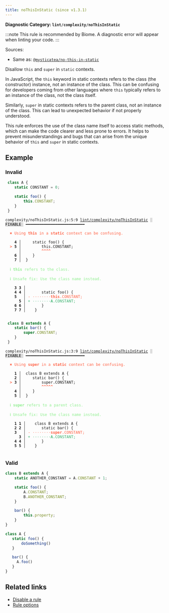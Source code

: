 ```yaml
---
title: noThisInStatic (since v1.3.1)
---
```


**Diagnostic Category: `lint/complexity/noThisInStatic`**

:::note
This rule is recommended by Biome. A diagnostic error will appear when linting your code.
:::

Sources: 
- Same as: <a href="https://github.com/mysticatea/eslint-plugin/blob/master/docs/rules/no-this-in-static.md" target="_blank"><code>@mysticatea/no-this-in-static</code></a>

Disallow `this` and `super` in `static` contexts.

In JavaScript, the `this` keyword in static contexts refers to the class (the constructor) instance,
not an instance of the class. This can be confusing for developers coming from other languages where
`this` typically refers to an instance of the class, not the class itself.

Similarly, `super` in static contexts refers to the parent class, not an instance of the class.
This can lead to unexpected behavior if not properly understood.

This rule enforces the use of the class name itself to access static methods,
which can make the code clearer and less prone to errors. It helps to prevent
misunderstandings and bugs that can arise from the unique behavior of `this` and `super` in static contexts.

## Example

### Invalid

```jsx
 class A {
    static CONSTANT = 0;

    static foo() {
        this.CONSTANT;
    }
 }
```

<pre class="language-text"><code class="language-text">complexity/noThisInStatic.js:5:9 <a href="https://biomejs.dev/linter/rules/no-this-in-static">lint/complexity/noThisInStatic</a> <span style="color: #000; background-color: #ddd;"> FIXABLE </span> ━━━━━━━━━━━━━━━━━━━━━━━━━━

<strong><span style="color: Tomato;">  </span></strong><strong><span style="color: Tomato;">✖</span></strong> <span style="color: Tomato;">Using </span><span style="color: Tomato;"><strong>this</strong></span><span style="color: Tomato;"> in a </span><span style="color: Tomato;"><strong>static</strong></span><span style="color: Tomato;"> context can be confusing.</span>
  
    <strong>4 │ </strong>    static foo() {
<strong><span style="color: Tomato;">  </span></strong><strong><span style="color: Tomato;">&gt;</span></strong> <strong>5 │ </strong>        this.CONSTANT;
   <strong>   │ </strong>        <strong><span style="color: Tomato;">^</span></strong><strong><span style="color: Tomato;">^</span></strong><strong><span style="color: Tomato;">^</span></strong><strong><span style="color: Tomato;">^</span></strong>
    <strong>6 │ </strong>    }
    <strong>7 │ </strong> }
  
<strong><span style="color: lightgreen;">  </span></strong><strong><span style="color: lightgreen;">ℹ</span></strong> <span style="color: lightgreen;"><strong>this</strong></span><span style="color: lightgreen;"> refers to the class.</span>
  
<strong><span style="color: lightgreen;">  </span></strong><strong><span style="color: lightgreen;">ℹ</span></strong> <span style="color: lightgreen;">Unsafe fix</span><span style="color: lightgreen;">: </span><span style="color: lightgreen;">Use the class name instead.</span>
  
    <strong>3</strong> <strong>3</strong><strong> │ </strong>  
    <strong>4</strong> <strong>4</strong><strong> │ </strong>      static foo() {
    <strong>5</strong>  <strong> │ </strong><span style="color: Tomato;">-</span> <span style="color: Tomato;"><span style="opacity: 0.8;">·</span></span><span style="color: Tomato;"><span style="opacity: 0.8;">·</span></span><span style="color: Tomato;"><span style="opacity: 0.8;">·</span></span><span style="color: Tomato;"><span style="opacity: 0.8;">·</span></span><span style="color: Tomato;"><span style="opacity: 0.8;">·</span></span><span style="color: Tomato;"><span style="opacity: 0.8;">·</span></span><span style="color: Tomato;"><span style="opacity: 0.8;">·</span></span><span style="color: Tomato;"><span style="opacity: 0.8;">·</span></span><span style="color: Tomato;"><strong>t</strong></span><span style="color: Tomato;"><strong>h</strong></span><span style="color: Tomato;"><strong>i</strong></span><span style="color: Tomato;"><strong>s</strong></span><span style="color: Tomato;">.</span><span style="color: Tomato;">C</span><span style="color: Tomato;">O</span><span style="color: Tomato;">N</span><span style="color: Tomato;">S</span><span style="color: Tomato;">T</span><span style="color: Tomato;">A</span><span style="color: Tomato;">N</span><span style="color: Tomato;">T</span><span style="color: Tomato;">;</span>
      <strong>5</strong><strong> │ </strong><span style="color: MediumSeaGreen;">+</span> <span style="color: MediumSeaGreen;"><span style="opacity: 0.8;">·</span></span><span style="color: MediumSeaGreen;"><span style="opacity: 0.8;">·</span></span><span style="color: MediumSeaGreen;"><span style="opacity: 0.8;">·</span></span><span style="color: MediumSeaGreen;"><span style="opacity: 0.8;">·</span></span><span style="color: MediumSeaGreen;"><span style="opacity: 0.8;">·</span></span><span style="color: MediumSeaGreen;"><span style="opacity: 0.8;">·</span></span><span style="color: MediumSeaGreen;"><span style="opacity: 0.8;">·</span></span><span style="color: MediumSeaGreen;"><span style="opacity: 0.8;">·</span></span><span style="color: MediumSeaGreen;"><strong>A</strong></span><span style="color: MediumSeaGreen;">.</span><span style="color: MediumSeaGreen;">C</span><span style="color: MediumSeaGreen;">O</span><span style="color: MediumSeaGreen;">N</span><span style="color: MediumSeaGreen;">S</span><span style="color: MediumSeaGreen;">T</span><span style="color: MediumSeaGreen;">A</span><span style="color: MediumSeaGreen;">N</span><span style="color: MediumSeaGreen;">T</span><span style="color: MediumSeaGreen;">;</span>
    <strong>6</strong> <strong>6</strong><strong> │ </strong>      }
    <strong>7</strong> <strong>7</strong><strong> │ </strong>   }
  
</code></pre>

```jsx
 class B extends A {
    static bar() {
        super.CONSTANT;
    }
 }
```

<pre class="language-text"><code class="language-text">complexity/noThisInStatic.js:3:9 <a href="https://biomejs.dev/linter/rules/no-this-in-static">lint/complexity/noThisInStatic</a> <span style="color: #000; background-color: #ddd;"> FIXABLE </span> ━━━━━━━━━━━━━━━━━━━━━━━━━━

<strong><span style="color: Tomato;">  </span></strong><strong><span style="color: Tomato;">✖</span></strong> <span style="color: Tomato;">Using </span><span style="color: Tomato;"><strong>super</strong></span><span style="color: Tomato;"> in a </span><span style="color: Tomato;"><strong>static</strong></span><span style="color: Tomato;"> context can be confusing.</span>
  
    <strong>1 │ </strong> class B extends A {
    <strong>2 │ </strong>    static bar() {
<strong><span style="color: Tomato;">  </span></strong><strong><span style="color: Tomato;">&gt;</span></strong> <strong>3 │ </strong>        super.CONSTANT;
   <strong>   │ </strong>        <strong><span style="color: Tomato;">^</span></strong><strong><span style="color: Tomato;">^</span></strong><strong><span style="color: Tomato;">^</span></strong><strong><span style="color: Tomato;">^</span></strong><strong><span style="color: Tomato;">^</span></strong>
    <strong>4 │ </strong>    }
    <strong>5 │ </strong> }
  
<strong><span style="color: lightgreen;">  </span></strong><strong><span style="color: lightgreen;">ℹ</span></strong> <span style="color: lightgreen;"><strong>super</strong></span><span style="color: lightgreen;"> refers to a parent class.</span>
  
<strong><span style="color: lightgreen;">  </span></strong><strong><span style="color: lightgreen;">ℹ</span></strong> <span style="color: lightgreen;">Unsafe fix</span><span style="color: lightgreen;">: </span><span style="color: lightgreen;">Use the class name instead.</span>
  
    <strong>1</strong> <strong>1</strong><strong> │ </strong>   class B extends A {
    <strong>2</strong> <strong>2</strong><strong> │ </strong>      static bar() {
    <strong>3</strong>  <strong> │ </strong><span style="color: Tomato;">-</span> <span style="color: Tomato;"><span style="opacity: 0.8;">·</span></span><span style="color: Tomato;"><span style="opacity: 0.8;">·</span></span><span style="color: Tomato;"><span style="opacity: 0.8;">·</span></span><span style="color: Tomato;"><span style="opacity: 0.8;">·</span></span><span style="color: Tomato;"><span style="opacity: 0.8;">·</span></span><span style="color: Tomato;"><span style="opacity: 0.8;">·</span></span><span style="color: Tomato;"><span style="opacity: 0.8;">·</span></span><span style="color: Tomato;"><span style="opacity: 0.8;">·</span></span><span style="color: Tomato;"><strong>s</strong></span><span style="color: Tomato;"><strong>u</strong></span><span style="color: Tomato;"><strong>p</strong></span><span style="color: Tomato;"><strong>e</strong></span><span style="color: Tomato;"><strong>r</strong></span><span style="color: Tomato;">.</span><span style="color: Tomato;">C</span><span style="color: Tomato;">O</span><span style="color: Tomato;">N</span><span style="color: Tomato;">S</span><span style="color: Tomato;">T</span><span style="color: Tomato;">A</span><span style="color: Tomato;">N</span><span style="color: Tomato;">T</span><span style="color: Tomato;">;</span>
      <strong>3</strong><strong> │ </strong><span style="color: MediumSeaGreen;">+</span> <span style="color: MediumSeaGreen;"><span style="opacity: 0.8;">·</span></span><span style="color: MediumSeaGreen;"><span style="opacity: 0.8;">·</span></span><span style="color: MediumSeaGreen;"><span style="opacity: 0.8;">·</span></span><span style="color: MediumSeaGreen;"><span style="opacity: 0.8;">·</span></span><span style="color: MediumSeaGreen;"><span style="opacity: 0.8;">·</span></span><span style="color: MediumSeaGreen;"><span style="opacity: 0.8;">·</span></span><span style="color: MediumSeaGreen;"><span style="opacity: 0.8;">·</span></span><span style="color: MediumSeaGreen;"><span style="opacity: 0.8;">·</span></span><span style="color: MediumSeaGreen;"><strong>A</strong></span><span style="color: MediumSeaGreen;">.</span><span style="color: MediumSeaGreen;">C</span><span style="color: MediumSeaGreen;">O</span><span style="color: MediumSeaGreen;">N</span><span style="color: MediumSeaGreen;">S</span><span style="color: MediumSeaGreen;">T</span><span style="color: MediumSeaGreen;">A</span><span style="color: MediumSeaGreen;">N</span><span style="color: MediumSeaGreen;">T</span><span style="color: MediumSeaGreen;">;</span>
    <strong>4</strong> <strong>4</strong><strong> │ </strong>      }
    <strong>5</strong> <strong>5</strong><strong> │ </strong>   }
  
</code></pre>

### Valid

```jsx
class B extends A {
    static ANOTHER_CONSTANT = A.CONSTANT + 1;

    static foo() {
        A.CONSTANT;
        B.ANOTHER_CONSTANT;
    }

    bar() {
        this.property;
    }
}
```

```jsx
class A {
   static foo() {
       doSomething()
   }

   bar() {
     A.foo()
   }
}
```

## Related links

- [Disable a rule](/linter/#disable-a-lint-rule)
- [Rule options](/linter/#rule-options)
